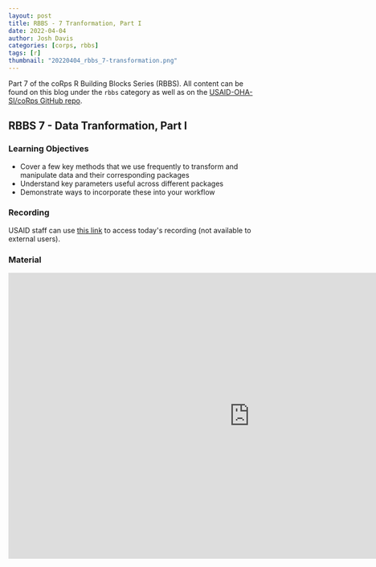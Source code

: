 ```yaml
---
layout: post
title: RBBS - 7 Tranformation, Part I
date: 2022-04-04
author: Josh Davis
categories: [corps, rbbs]
tags: [r]
thumbnail: "20220404_rbbs_7-transformation.png"
---
```


Part 7 of the coRps R Building Blocks Series (RBBS). All content can be found on this blog under the `rbbs` category as well as on the [USAID-OHA-SI/coRps GitHub repo](https://github.com/USAID-OHA-SI/coRps).

## RBBS 7 - Data Tranformation, Part I

### Learning Objectives
  - Cover a few key methods that we use frequently to transform and manipulate data and their corresponding packages
  - Understand key parameters useful across different packages
  - Demonstrate ways to incorporate these into your workflow


### Recording
USAID staff can use [this link](https://drive.google.com/file/d/17EM8QGJOFoRwgqjYuOwqmfhmb4jZb1Gh/view?usp=sharing) to access today's recording (not available to external users).

### Material

<iframe src="https://docs.google.com/presentation/d/e/2PACX-1vTaxIrjRLMNnQoBKB_kvU7p2dvLFALbvsqGfDooTA6Srmq2yhPfRuknA6lWCub6u40OcNiXkc9VgdRY/embed?start=false&loop=false&delayms=3000" frameborder="0" width="960" height="569" allowfullscreen="true" mozallowfullscreen="true" webkitallowfullscreen="true"></iframe>